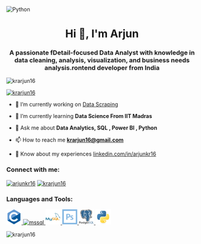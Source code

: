 
![Python](https://user-images.githubusercontent.com/86010488/130737501-0d83852e-65db-4f73-9457-03d264333014.jpg)
<h1 align="center">Hi 👋, I'm Arjun</h1>
<h3 align="center">A passionate fDetail-focused Data Analyst with knowledge in data cleaning, analysis, visualization, and business needs analysis.rontend developer from India</h3>

<p align="left"> <img src="https://komarev.com/ghpvc/?username=krarjun16&label=Profile%20views&color=0e75b6&style=flat" alt="krarjun16" /> </p>

<p align="left"> <a href="https://github.com/ryo-ma/github-profile-trophy"><img src="https://github-profile-trophy.vercel.app/?username=krarjun16" alt="krarjun16" /></a> </p>

- 🔭 I’m currently working on [Data Scraping](https://github.com/krarjun16)

- 🌱 I’m currently learning **Data Science From IIT Madras**

- 💬 Ask me about **Data Analytics, SQL , Power BI , Python**

- 📫 How to reach me **krarjun16@gmail.com**

- 📄 Know about my experiences [linkedin.com/in/arjunkr16](linkedin.com/in/arjunkr16)

<h3 align="left">Connect with me:</h3>
<p align="left">
<a href="https://linkedin.com/in/arjunkr16" target="blank"><img align="center" src="https://raw.githubusercontent.com/rahuldkjain/github-profile-readme-generator/master/src/images/icons/Social/linked-in-alt.svg" alt="arjunkr16" height="30" width="40" /></a>
<a href="https://www.hackerrank.com/krarjun16" target="blank"><img align="center" src="https://raw.githubusercontent.com/rahuldkjain/github-profile-readme-generator/master/src/images/icons/Social/hackerrank.svg" alt="krarjun16" height="30" width="40" /></a>
</p>

<h3 align="left">Languages and Tools:</h3>
<p align="left"> <a href="https://www.cprogramming.com/" target="_blank"> <img src="https://raw.githubusercontent.com/devicons/devicon/master/icons/c/c-original.svg" alt="c" width="40" height="40"/> </a> <a href="https://www.microsoft.com/en-us/sql-server" target="_blank"> <img src="https://www.svgrepo.com/show/303229/microsoft-sql-server-logo.svg" alt="mssql" width="40" height="40"/> </a> <a href="https://www.mysql.com/" target="_blank"> <img src="https://raw.githubusercontent.com/devicons/devicon/master/icons/mysql/mysql-original-wordmark.svg" alt="mysql" width="40" height="40"/> </a> <a href="https://www.photoshop.com/en" target="_blank"> <img src="https://raw.githubusercontent.com/devicons/devicon/master/icons/photoshop/photoshop-line.svg" alt="photoshop" width="40" height="40"/> </a> <a href="https://www.postgresql.org" target="_blank"> <img src="https://raw.githubusercontent.com/devicons/devicon/master/icons/postgresql/postgresql-original-wordmark.svg" alt="postgresql" width="40" height="40"/> </a> <a href="https://www.python.org" target="_blank"> <img src="https://raw.githubusercontent.com/devicons/devicon/master/icons/python/python-original.svg" alt="python" width="40" height="40"/> </a> </p>

<p><img align="center" src="https://github-readme-stats.vercel.app/api/top-langs?username=krarjun16&show_icons=true&locale=en&layout=compact" alt="krarjun16" /></p>

